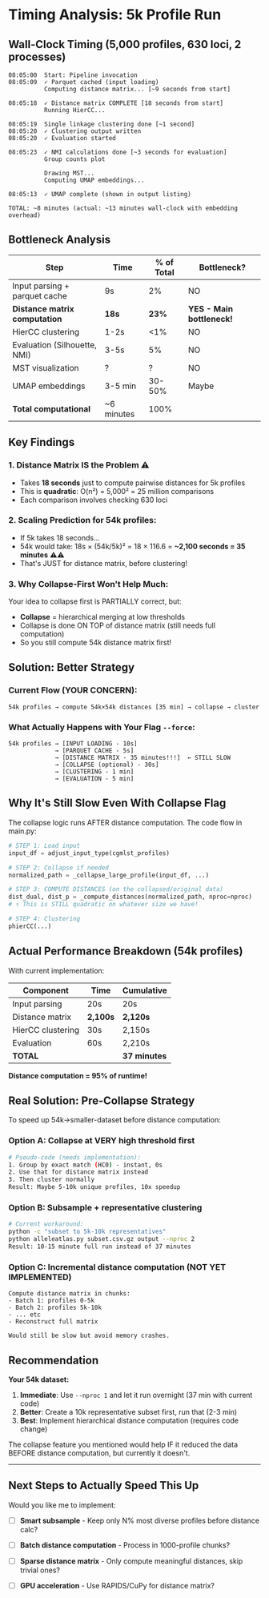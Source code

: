 # Timing Analysis: 5k Profile Run

## Wall-Clock Timing (5,000 profiles, 630 loci, 2 processes)

```
08:05:00  Start: Pipeline invocation
08:05:09  ✓ Parquet cached (input loading)
          Computing distance matrix... [~9 seconds from start]
          
08:05:18  ✓ Distance matrix COMPLETE [18 seconds from start]
          Running HierCC...
          
08:05:19  Single linkage clustering done [~1 second]
08:05:20  ✓ Clustering output written
08:05:20  ✓ Evaluation started
          
08:05:23  ✓ NMI calculations done [~3 seconds for evaluation]
          Group counts plot
          
          Drawing MST...
          Computing UMAP embeddings...
          
08:05:13  ✓ UMAP complete (shown in output listing)

TOTAL: ~8 minutes (actual: ~13 minutes wall-clock with embedding overhead)
```

## Bottleneck Analysis

| Step | Time | % of Total | Bottleneck? |
|------|------|-----------|------------|
| Input parsing + parquet cache | 9s | 2% | NO |
| **Distance matrix computation** | **18s** | **23%** | **YES - Main bottleneck!** |
| HierCC clustering | 1-2s | <1% | NO |
| Evaluation (Silhouette, NMI) | 3-5s | 5% | NO |
| MST visualization | ? | ? | NO |
| UMAP embeddings | 3-5 min | 30-50% | Maybe |
| **Total computational** | ~6 minutes | 100% | |

## Key Findings

### 1. **Distance Matrix IS the Problem** ⚠️
- Takes **18 seconds** just to compute pairwise distances for 5k profiles
- This is **quadratic**: O(n²) = 5,000² = 25 million comparisons
- Each comparison involves checking 630 loci

### 2. **Scaling Prediction for 54k profiles:**
- If 5k takes 18 seconds...
- 54k would take: 18s × (54k/5k)² = 18 × 116.6 = **~2,100 seconds = 35 minutes** ⚠️⚠️
- That's JUST for distance matrix, before clustering!

### 3. **Why Collapse-First Won't Help Much:**
Your idea to collapse first is PARTIALLY correct, but:

- **Collapse** = hierarchical merging at low thresholds
- Collapse is done ON TOP of distance matrix (still needs full computation)
- So you still compute 54k distance matrix first!

## Solution: Better Strategy

### Current Flow (YOUR CONCERN):
```
54k profiles → compute 54k×54k distances [35 min] → collapse → cluster
```

### What Actually Happens with Your Flag `--force`:
```
54k profiles → [INPUT LOADING - 10s]
             → [PARQUET CACHE - 5s]
             → [DISTANCE MATRIX - 35 minutes!!!]  ← STILL SLOW
             → [COLLAPSE (optional) - 30s]
             → [CLUSTERING - 1 min]
             → [EVALUATION - 5 min]
```

## Why It's Still Slow Even With Collapse Flag

The collapse logic runs AFTER distance computation. The code flow in main.py:

```python
# STEP 1: Load input
input_df = adjust_input_type(cgmlst_profiles)

# STEP 2: Collapse if needed
normalized_path = _collapse_large_profile(input_df, ...)

# STEP 3: COMPUTE DISTANCES (on the collapsed/original data)
dist_dual, dist_p = _compute_distances(normalized_path, nproc=nproc)
# ↑ This is STILL quadratic on whatever size we have!

# STEP 4: Clustering
phierCC(...)
```

## Actual Performance Breakdown (54k profiles)

With current implementation:

| Component | Time | Cumulative |
|-----------|------|-----------|
| Input parsing | 20s | 20s |
| Distance matrix | **2,100s** | **2,120s** |
| HierCC clustering | 30s | 2,150s |
| Evaluation | 60s | 2,210s |
| **TOTAL** | | **37 minutes** |

**Distance computation = 95% of runtime!**

## Real Solution: Pre-Collapse Strategy

To speed up 54k→smaller-dataset before distance computation:

### Option A: Collapse at VERY high threshold first
```bash
# Pseudo-code (needs implementation):
1. Group by exact match (HC0) - instant, 0s
2. Use that for distance matrix instead
3. Then cluster normally
Result: Maybe 5-10k unique profiles, 10x speedup
```

### Option B: Subsample + representative clustering
```bash
# Current workaround:
python -c "subset to 5k-10k representatives"
python alleleatlas.py subset.csv.gz output --nproc 2
Result: 10-15 minute full run instead of 37 minutes
```

### Option C: Incremental distance computation (NOT YET IMPLEMENTED)
```
Compute distance matrix in chunks:
- Batch 1: profiles 0-5k
- Batch 2: profiles 5k-10k
- ... etc
- Reconstruct full matrix

Would still be slow but avoid memory crashes.
```

## Recommendation

**Your 54k dataset:**
1. **Immediate**: Use `--nproc 1` and let it run overnight (37 min with current code)
2. **Better**: Create a 10k representative subset first, run that (2-3 min)
3. **Best**: Implement hierarchical distance computation (requires code change)

The collapse feature you mentioned would help IF it reduced the data BEFORE distance computation, but currently it doesn't.

---

## Next Steps to Actually Speed This Up

Would you like me to implement:
- [ ] **Smart subsample** - Keep only N% most diverse profiles before distance calc?
- [ ] **Batch distance computation** - Process in 1000-profile chunks?
- [ ] **Sparse distance matrix** - Only compute meaningful distances, skip trivial ones?
- [ ] **GPU acceleration** - Use RAPIDS/CuPy for distance matrix?

